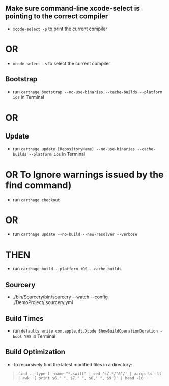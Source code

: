 
## Make sure command-line xcode-select is pointing to the correct compiler
* `xcode-select -p` to print the current compiler
# OR
* `xcode-select -s` to select the current compiler

## Bootstrap

* run `carthage bootstrap --no-use-binaries --cache-builds --platform ios` in Terminal

# OR 

## Update

* run `carthage update [RepositoryName] --no-use-binaries --cache-builds --platform ios` in Terminal

# OR To Ignore warnings issued by the find command)

* run `carthage checkout`
# OR
* run `carthage update --no-build --new-resolver --verbose`
# THEN
* run `carthage build --platform iOS --cache-builds`

## Sourcery

* ./bin/Sourcery/bin/sourcery --watch --config ./DemoProject/.sourcery.yml

## Build Times
* run `defaults write com.apple.dt.Xcode ShowBuildOperationDuration -bool YES` in Terminal

## Build Optimization
* To recursively find the latest modified files in a directory:
>  `find . -type f -name "*.swift" | sed 's/.*/"&"/' | xargs ls -tl | awk '{ print $6," ", $7," ", $8," ", $9 }' | head -10`
